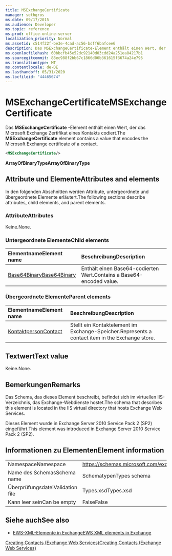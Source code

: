 ```yaml
---
title: MSExchangeCertificate
manager: sethgros
ms.date: 09/17/2015
ms.audience: Developer
ms.topic: reference
ms.prod: office-online-server
localization_priority: Normal
ms.assetid: c514f22f-be3e-4cad-ac56-bdff6bafcee6
description: Das MSExchangeCertificate-Element enthält einen Wert, der das Microsoft Exchange Zertifikat eines Kontakts codiert.
ms.openlocfilehash: 60bbcfb45e52dc92140d03cdd24a251ea84217b1
ms.sourcegitcommit: 88ec988f2bb67c1866d06b361615f3674a24e795
ms.translationtype: MT
ms.contentlocale: de-DE
ms.lasthandoff: 05/31/2020
ms.locfileid: "44465674"
---
```

# <a name="msexchangecertificate"></a><span data-ttu-id="2fdcf-103">MSExchangeCertificate</span><span class="sxs-lookup"><span data-stu-id="2fdcf-103">MSExchangeCertificate</span></span>

<span data-ttu-id="2fdcf-104">Das **MSExchangeCertificate** -Element enthält einen Wert, der das Microsoft Exchange Zertifikat eines Kontakts codiert.</span><span class="sxs-lookup"><span data-stu-id="2fdcf-104">The **MSExchangeCertificate** element contains a value that encodes the Microsoft Exchange certificate of a contact.</span></span> 
  
```XML
<MSExchangeCertificate/>
```

 <span data-ttu-id="2fdcf-105">**ArrayOfBinaryType**</span><span class="sxs-lookup"><span data-stu-id="2fdcf-105">**ArrayOfBinaryType**</span></span>
## <a name="attributes-and-elements"></a><span data-ttu-id="2fdcf-106">Attribute und Elemente</span><span class="sxs-lookup"><span data-stu-id="2fdcf-106">Attributes and elements</span></span>

<span data-ttu-id="2fdcf-107">In den folgenden Abschnitten werden Attribute, untergeordnete und übergeordnete Elemente erläutert.</span><span class="sxs-lookup"><span data-stu-id="2fdcf-107">The following sections describe attributes, child elements, and parent elements.</span></span>
  
### <a name="attributes"></a><span data-ttu-id="2fdcf-108">Attribute</span><span class="sxs-lookup"><span data-stu-id="2fdcf-108">Attributes</span></span>

<span data-ttu-id="2fdcf-109">Keine.</span><span class="sxs-lookup"><span data-stu-id="2fdcf-109">None.</span></span>
  
### <a name="child-elements"></a><span data-ttu-id="2fdcf-110">Untergeordnete Elemente</span><span class="sxs-lookup"><span data-stu-id="2fdcf-110">Child elements</span></span>

|<span data-ttu-id="2fdcf-111">**Elementname**</span><span class="sxs-lookup"><span data-stu-id="2fdcf-111">**Element name**</span></span>|<span data-ttu-id="2fdcf-112">**Beschreibung**</span><span class="sxs-lookup"><span data-stu-id="2fdcf-112">**Description**</span></span>|
|:-----|:-----|
|[<span data-ttu-id="2fdcf-113">Base64Binary</span><span class="sxs-lookup"><span data-stu-id="2fdcf-113">Base64Binary</span></span>](base64binary.md) <br/> |<span data-ttu-id="2fdcf-114">Enthält einen Base64-codierten Wert.</span><span class="sxs-lookup"><span data-stu-id="2fdcf-114">Contains a Base64-encoded value.</span></span>  <br/> |
   
### <a name="parent-elements"></a><span data-ttu-id="2fdcf-115">Übergeordnete Elemente</span><span class="sxs-lookup"><span data-stu-id="2fdcf-115">Parent elements</span></span>

|<span data-ttu-id="2fdcf-116">**Elementname**</span><span class="sxs-lookup"><span data-stu-id="2fdcf-116">**Element name**</span></span>|<span data-ttu-id="2fdcf-117">**Beschreibung**</span><span class="sxs-lookup"><span data-stu-id="2fdcf-117">**Description**</span></span>|
|:-----|:-----|
|[<span data-ttu-id="2fdcf-118">Kontaktperson</span><span class="sxs-lookup"><span data-stu-id="2fdcf-118">Contact</span></span>](contact.md) <br/> |<span data-ttu-id="2fdcf-119">Stellt ein Kontaktelement im Exchange-Speicher.</span><span class="sxs-lookup"><span data-stu-id="2fdcf-119">Represents a contact item in the Exchange store.</span></span>  <br/> |
   
## <a name="text-value"></a><span data-ttu-id="2fdcf-120">Textwert</span><span class="sxs-lookup"><span data-stu-id="2fdcf-120">Text value</span></span>

<span data-ttu-id="2fdcf-121">Keine.</span><span class="sxs-lookup"><span data-stu-id="2fdcf-121">None.</span></span>
  
## <a name="remarks"></a><span data-ttu-id="2fdcf-122">Bemerkungen</span><span class="sxs-lookup"><span data-stu-id="2fdcf-122">Remarks</span></span>

<span data-ttu-id="2fdcf-123">Das Schema, das dieses Element beschreibt, befindet sich im virtuellen IIS-Verzeichnis, das Exchange-Webdienste hostet.</span><span class="sxs-lookup"><span data-stu-id="2fdcf-123">The schema that describes this element is located in the IIS virtual directory that hosts Exchange Web Services.</span></span>
  
<span data-ttu-id="2fdcf-124">Dieses Element wurde in Exchange Server 2010 Service Pack 2 (SP2) eingeführt.</span><span class="sxs-lookup"><span data-stu-id="2fdcf-124">This element was introduced in Exchange Server 2010 Service Pack 2 (SP2).</span></span>
  
## <a name="element-information"></a><span data-ttu-id="2fdcf-125">Informationen zu Elementen</span><span class="sxs-lookup"><span data-stu-id="2fdcf-125">Element information</span></span>

|||
|:-----|:-----|
|<span data-ttu-id="2fdcf-126">Namespace</span><span class="sxs-lookup"><span data-stu-id="2fdcf-126">Namespace</span></span>  <br/> |https://schemas.microsoft.com/exchange/services/2006/types  <br/> |
|<span data-ttu-id="2fdcf-127">Name des Schemas</span><span class="sxs-lookup"><span data-stu-id="2fdcf-127">Schema name</span></span>  <br/> |<span data-ttu-id="2fdcf-128">Schematypen</span><span class="sxs-lookup"><span data-stu-id="2fdcf-128">Types schema</span></span>  <br/> |
|<span data-ttu-id="2fdcf-129">Überprüfungsdatei</span><span class="sxs-lookup"><span data-stu-id="2fdcf-129">Validation file</span></span>  <br/> |<span data-ttu-id="2fdcf-130">Types.xsd</span><span class="sxs-lookup"><span data-stu-id="2fdcf-130">Types.xsd</span></span>  <br/> |
|<span data-ttu-id="2fdcf-131">Kann leer sein</span><span class="sxs-lookup"><span data-stu-id="2fdcf-131">Can be empty</span></span>  <br/> |<span data-ttu-id="2fdcf-132">False</span><span class="sxs-lookup"><span data-stu-id="2fdcf-132">False</span></span>  <br/> |
   
## <a name="see-also"></a><span data-ttu-id="2fdcf-133">Siehe auch</span><span class="sxs-lookup"><span data-stu-id="2fdcf-133">See also</span></span>



- [<span data-ttu-id="2fdcf-134">EWS-XML-Elemente in Exchange</span><span class="sxs-lookup"><span data-stu-id="2fdcf-134">EWS XML elements in Exchange</span></span>](ews-xml-elements-in-exchange.md)


[<span data-ttu-id="2fdcf-135">Creating Contacts (Exchange Web Services)</span><span class="sxs-lookup"><span data-stu-id="2fdcf-135">Creating Contacts (Exchange Web Services)</span></span>](https://msdn.microsoft.com/library/4845917e-70d1-481c-bbd7-011ec6571789%28Office.15%29.aspx)

